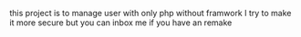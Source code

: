 this project is to manage user with only php without framwork
I try to make it more secure but you can inbox me if you have an remake 
